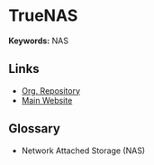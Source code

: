 # TrueNAS

**Keywords:** NAS

## Links

- [Org. Repository](https://github.com/truenas)
- [Main Website](https://truenas.com)

## Glossary

- Network Attached Storage (NAS)
